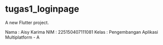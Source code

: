 # tugas1_loginpage

A new Flutter project.

Nama  : Aisy Karima
NIM   : 225150407111081
Kelas : Pengembangan Aplikasi Multiplatform - A
